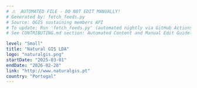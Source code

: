 ```yaml
---
# ⚠️  AUTOMATED FILE - DO NOT EDIT MANUALLY!
# Generated by: fetch_feeds.py
# Source: QGIS sustaining members API
# To update: Run 'fetch_feeds.py' (automated nightly via GitHub Actions)
# See CONTRIBUTING.md section: Automated Content and Manual Edit Guidelines

level: "Small"
title: "Natural GIS LDA"
logo: "naturalgis.png"
startDate: "2025-03-01"
endDate: "2026-02-28"
link: "http://www.naturalgis.pt"
country: "Portugal"
---
```

